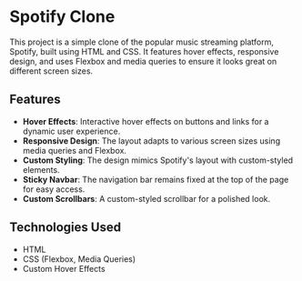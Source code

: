 # Spotify Clone

This project is a simple clone of the popular music streaming platform, Spotify, built using HTML and CSS. It features hover effects, responsive design, and uses Flexbox and media queries to ensure it looks great on different screen sizes.

## Features

- **Hover Effects**: Interactive hover effects on buttons and links for a dynamic user experience.
- **Responsive Design**: The layout adapts to various screen sizes using media queries and Flexbox.
- **Custom Styling**: The design mimics Spotify's layout with custom-styled elements.
- **Sticky Navbar**: The navigation bar remains fixed at the top of the page for easy access.
- **Custom Scrollbars**: A custom-styled scrollbar for a polished look.

## Technologies Used

- HTML
- CSS (Flexbox, Media Queries)
- Custom Hover Effects



 
 

